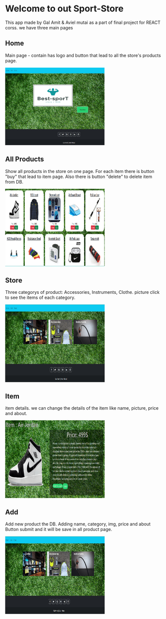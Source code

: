 # Welcome to out Sport-Store
This app made by Gal Amit & Aviel mutai as a part of final project for REACT corss.
we have three main pages

## Home 
Main page - contain has logo and button that lead to all the store's products page.

<img src="src\README_img\home.jpg"  width="320" height="250" alt="Alt text1" >

## All Products 
Show all products in the store on one page.
For each item there is button "buy" that lead to item page.
Also there is button "delete" to delete item from DB.

<img src="src\README_img\AllProducts.png"  width="320" height="250" alt="Alt text2" >

## Store 
Three categorys of product: Accessories, Instruments, Clothe.
picture click to see the items of each category.

<img src="src\README_img\Storeimg.png"  width="320" height="250" alt="Alt text3" >

## Item
item details. we can change the details of the item like name, picture, price and about.

<img src="src\README_img\ItemDetails.png"  width="320" height="250" alt="Alt text4" >

## Add 
Add new product the DB.
Adding name, category, img, price and about
Button submit and it will be save in all product page.

<img src="src\README_img\store5.jpg"  width="320" height="250" alt="Alt text5" >
 

